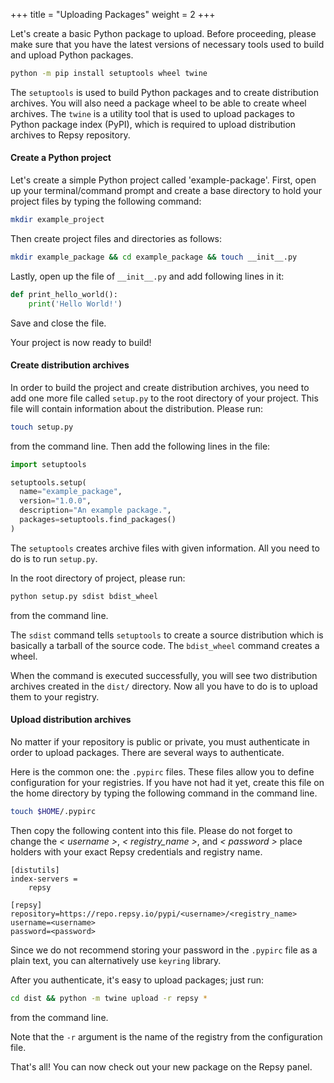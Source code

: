 +++
title = "Uploading Packages"
weight = 2
+++

Let's create a basic Python package to upload. Before proceeding, please make sure that you have the latest versions of necessary tools used to build and upload Python packages.

````bash
python -m pip install setuptools wheel twine
````

The `setuptools` is used to build Python packages and to create distribution archives. You will also need a package wheel to be able to create wheel archives. The `twine` is a utility tool
that is used to upload packages to Python package index (PyPI), which is required to upload distribution archives to Repsy repository.

#### Create a Python project

Let's create a simple Python project called 'example-package'. First, open up your terminal/command prompt and create a base directory to hold your project files by typing the following command:

````bash
mkdir example_project
````

Then create project files and directories as follows:

````bash
mkdir example_package && cd example_package && touch __init__.py
````

Lastly, open up the file of  `__init__.py` and add following lines in it:

````python
def print_hello_world():
    print('Hello World!')
````

Save and close the file.

Your project is now ready to build!

#### Create distribution archives

In order to build the project and create distribution archives, you need to add one more file called `setup.py` to the root directory of your project. This file will contain information about the distribution. Please run:

```bash
touch setup.py
```

from the command line. Then add the following lines in the file:

```python
import setuptools

setuptools.setup(
  name="example_package",
  version="1.0.0",
  description="An example package.",
  packages=setuptools.find_packages()
)
```

The `setuptools` creates archive files with given information. All you need to do is to run `setup.py`. 

In the root directory of project, please run:

```bash
python setup.py sdist bdist_wheel
```

from the command line. 

The `sdist` command tells `setuptools` to create a source distribution which is basically a tarball of the source code. The `bdist_wheel` command creates a wheel. 

When the command is executed successfully, you will see two distribution archives created in the `dist/` directory. Now all you have to do is to upload them to your registry.

#### Upload distribution archives

No matter if your repository is public or private, you must authenticate in order to upload packages. There are several ways to authenticate.

Here is the common one: the `.pypirc` files. These files allow you to define configuration for your registries. If you have not had it yet, create this file on the home directory by typing the following command in the command line.

```bash
touch $HOME/.pypirc
```

Then copy the following content into this file. Please do not forget to change the *< username >*, *< registry_name >*, and *< password >* place holders with your exact Repsy credentials and registry name.

```text
[distutils]
index-servers =
    repsy

[repsy]
repository=https://repo.repsy.io/pypi/<username>/<registry_name>
username=<username>
password=<password>
```

Since we do not recommend storing your password in the `.pypirc` file as a plain text, you can alternatively use `keyring` library.

After you authenticate, it's easy to upload packages; just run:

```bash
cd dist && python -m twine upload -r repsy *
```

from the command line.

Note that the `-r` argument is the name of the registry from the configuration file. 

That's all! You can now check out your new package on the Repsy panel.
